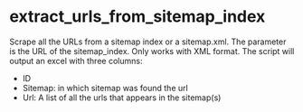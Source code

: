 # extract_urls_from_sitemap_index
Scrape all the URLs from a sitemap index or a sitemap.xml. The parameter is the URL of the sitemap_index. Only works with XML format.
The script will output an excel with  three columns:
  - ID
  - Sitemap: in which sitemap was found the url
  - Url: A list of all the urls that appears in the sitemap(s)
